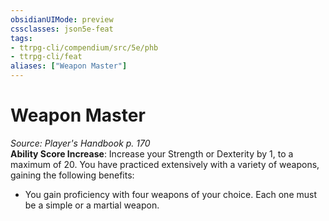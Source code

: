 ```yaml
---
obsidianUIMode: preview
cssclasses: json5e-feat
tags:
- ttrpg-cli/compendium/src/5e/phb
- ttrpg-cli/feat
aliases: ["Weapon Master"]
---
```

# Weapon Master
*Source: Player's Handbook p. 170*  
**Ability Score Increase**: Increase your Strength or Dexterity by 1, to a maximum of 20.
You have practiced extensively with a variety of weapons, gaining the following benefits:

- You gain proficiency with four weapons of your choice. Each one must be a simple or a martial weapon.